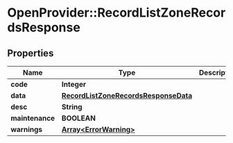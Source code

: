 # OpenProvider::RecordListZoneRecordsResponse

## Properties
Name | Type | Description | Notes
------------ | ------------- | ------------- | -------------
**code** | **Integer** |  | [optional] 
**data** | [**RecordListZoneRecordsResponseData**](RecordListZoneRecordsResponseData.md) |  | [optional] 
**desc** | **String** |  | [optional] 
**maintenance** | **BOOLEAN** |  | [optional] 
**warnings** | [**Array&lt;ErrorWarning&gt;**](ErrorWarning.md) |  | [optional] 

